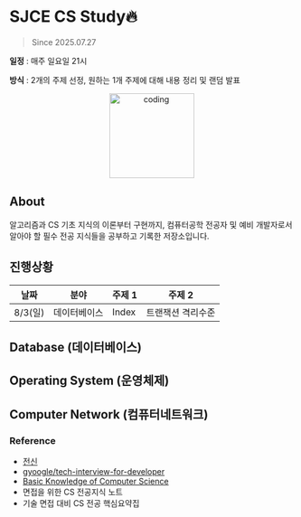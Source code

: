 # SJCE CS Study🔥

> Since 2025.07.27

**일정** : 매주 일요일 21시

**방식** : 2개의 주제 선정, 원하는 1개 주제에 대해 내용 정리 및 랜덤 발표

<p align="center">
  <img src="https://user-images.githubusercontent.com/22045163/111120575-d9370f00-85ae-11eb-8fa3-54f47ed3caa3.png" alt="coding" width="150px" />
</p>


## About

알고리즘과 CS 기초 지식의 이론부터 구현까지, 컴퓨터공학 전공자 및 예비 개발자로서 알아야 할 필수 전공 지식들을 공부하고 기록한 저장소입니다.


## 진행상황

| **날짜** | **분야** | **주제 1**                                            | **주제 2**                                           |
| -------- | -------- | ----------------------------------------------------- | ---------------------------------------------------- | 
| 8/3(일)   | 데이터베이스       | Index | 트랜잭션 격리수준       |

## Database (데이터베이스)

## Operating System (운영체제)

## Computer Network (컴퓨터네트워크)

### Reference
- [전신]([https://github.com/gyoogle/tech-interview-for-developer](https://github.com/java-two-people-get-in/Dododok-CS-study))
- [gyoogle/tech-interview-for-developer](https://github.com/gyoogle/tech-interview-for-developer)
- [Basic Knowledge of Computer Science](https://github.com/Seogeurim/CS-study)
- 면접을 위한 CS 전공지식 노트
- 기술 면접 대비 CS 전공 핵심요약집
